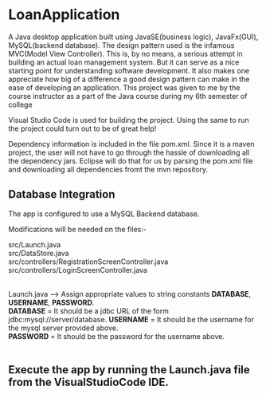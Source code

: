 # LoanApplication
A Java desktop application built using JavaSE(business logic), JavaFx(GUI), MySQL(backend database). The design pattern used is the infamous MVC(Model View Controller). This is, by no means, a serious attempt in building an actual loan management system. But it can serve as a nice starting point for understanding software development. It also makes one appreciate how big of a difference a good design pattern can make in the ease of developing an application. This  project was given to me by the course instructor as a part of the Java course during my 6th semester of college

Visual Studio Code is used for building the project. Using the same to run the project could turn out to be of great help!<br/>

Dependency information is included in the file pom.xml. Since it is a maven project, the user will not have to go through the hassle of downloading all the dependency jars. Eclipse will do that for us by parsing the pom.xml file and downloading all dependencies fromt the mvn repository.<br/>



## Database Integration<br/>

The app is configured to use a MySQL Backend database.

Modifications will be needed on the files:-

src/Launch.java<br/>
src/DataStore.java<br/>
src/controllers/RegistrationScreenController.java<br/>
src/controllers/LoginScreenController.java<br/><br/>

Launch.java --> Assign appropriate values to string constants <b>DATABASE</b>, <b>USERNAME</b>, <b>PASSWORD</b>.<br/>
<b>DATABASE</b> = It should be a jdbc URL of the form jdbc:mysql://server/database.
<b>USERNAME</b> = It should be the username for the mysql server provided above.<br/>
<b>PASSWORD</b> = It should be the password for the username above.<br/><br/>

## Execute the app by running the Launch.java file from the VisualStudioCode IDE.

